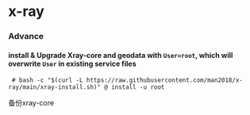 # x-ray

### Advance
#### install & Upgrade Xray-core and geodata with <code>User=root</code>, which will overwrite <code>User</code> in existing service files

```
 # bash -c "$(curl -L https://raw.githubusercontent.com/man2018/x-ray/main/xray-install.sh)" @ install -u root
 ```

备份xray-core
